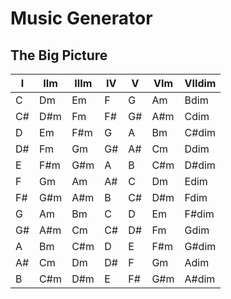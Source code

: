 # Music Generator

## The Big Picture

| I   | IIm | IIIm | IV  | V   | VIm | VIIdim |
| --- | --- | ---- | --- | --- | --- | ------ |
| C   | Dm  | Em   | F   | G   | Am  | Bdim   |
| C#  | D#m | Fm   | F#  | G#  | A#m | Cdim   |
| D   | Em  | F#m  | G   | A   | Bm  | C#dim  |
| D#  | Fm  | Gm   | G#  | A#  | Cm  | Ddim   |
| E   | F#m | G#m  | A   | B   | C#m | D#dim  |
| F   | Gm  | Am   | A#  | C   | Dm  | Edim   |
| F#  | G#m | A#m  | B   | C#  | D#m | Fdim   |
| G   | Am  | Bm   | C   | D   | Em  | F#dim  |
| G#  | A#m | Cm   | C#  | D#  | Fm  | Gdim   |
| A   | Bm  | C#m  | D   | E   | F#m | G#dim  |
| A#  | Cm  | Dm   | D#  | F   | Gm  | Adim   |
| B   | C#m | D#m  | E   | F#  | G#m | A#dim  |
